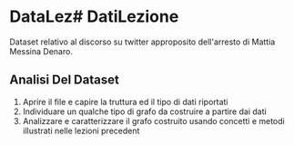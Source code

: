 # DataLez# DatiLezione

Dataset relativo al discorso su twitter approposito dell'arresto di Mattia Messina Denaro.

## Analisi Del Dataset

1. Aprire il file e capire la truttura ed il tipo di dati riportati
2. Individuare un qualche tipo di grafo da costruire a partire dai dati
3. Analizzare e caratterizzare il grafo costruito usando concetti e metodi illustrati nelle lezioni precedent
